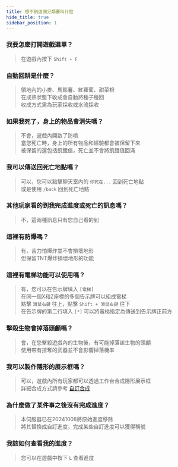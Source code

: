 ```yaml
---
title: 想不到這個分類要叫什麼
hide_title: true
sidebar_position: 1
---
```


### **我要怎麼打開遊戲選單？**
> 在遊戲內按下 `Shift + F`

### **自動回耕是什麼？**
> 領地內的小麥、馬鈴薯、紅蘿蔔、甜菜根  
> 在成熟狀態下收成會自動將種子種回  
> 收成方式需為玩家採收或水流採收

### **如果我死了，身上的物品會消失嗎？**
> 不會，遊戲內開啟了防噴  
> 當您死亡時，身上的所有物品和經驗都會被保留下來  
> 被保留的還包括飢餓值，死亡並不會將飢餓值回滿

### **我可以傳送回死亡地點嗎？**
> 可以，您可以點擊聊天室內的 `你死在...` 回到死亡地點  
> 或是使用 `/back` 回到死亡地點

### **其他玩家看的到我完成進度或死亡的訊息嗎？**
> 不，這兩種訊息只有您自己看的到

### **這裡有防爆嗎？**
> 有，苦力怕爆炸並不會損壞地形  
> 但保留TNT爆炸損壞地形的功能

### **這裡有電梯功能可以使用嗎？**
> 有，您可以在告示牌填入 `[電梯]`  
> 在同一個X和Z座標的多個告示牌可以組成電梯  
> 點擊 `滑鼠右鍵` 往上，點擊 `Shift + 滑鼠右鍵` 往下  
> 在告示牌的第二行填入 `[*]` 可以將電梯指定為傳送到告示牌正前方

### **擊殺生物會掉落頭顱嗎？**
> 會，在您擊殺遊戲內的生物後，有可能掉落該生物的頭顱  
> 使用帶有掠奪的武器並不會影響掉落機率

### **我可以製作隱形的展示框嗎？**
> 可以，遊戲內所有玩家都可以透過工作台合成隱形展示框  
> 詳細合成方式請參考 [⁠自訂合成]({{site.baseurl}}/docs/recipes.html)

### **為什麼做了某件事之後沒有完成進度？**
> 本伺服器已在20241008將原始進度移除  
> 將其替換成自訂進度，完成某些自訂進度可以獲得稱號

### **我該如何查看我的進度？**
> 您可以在遊戲中按下 `L` 查看進度
